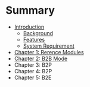 # Summary

* [Introduction](README.md)
   * [Background](background.md)
   * [Features](features.md)
   * [System Requirement](system_requirement.md)
* [Chapter 1: Rerence Modules](chapter1.md)
* [Chapter 2: B2B Mode](chapter_2_b2b_mode.md)
* Chapter 3: B2P
* Chapter 4: B2P
* Chapter 5: B2E

